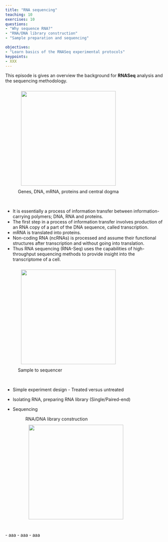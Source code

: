 ```yaml
---
title: "RNA sequencing"
teaching: 10
exercises: 10
questions:
- "Why sequence RNA?"
- "RNA/DNA library construction"
- "Sample preparation and sequencing"

objectives:
- "Learn basics of the RNASeq experimental protocols"
keypoints:
- XXX
---
```



This episode is gives an overview the background for **RNASeq** analysis and the sequencing methodology. 

<figure>
  
  <img src="{{ page.root }}/fig/central_dogma.png" style="margin:10px;height:300px"/>
  
<figcaption> Genes, DNA, mRNA, proteins and central dogma </figcaption>

</figure><br>
  
- It is essentially a process of information transfer between information-carrying polymers; DNA, RNA and proteins.
- The first step in a process of information transfer involves production of an RNA copy of a part of the DNA sequence, called transcription. 
- mRNA is translated into proteins.
- Non-coding RNA (ncRNAs) is processed and assume their functional structures after transcription and without going into translation.
- Thus RNA sequencing (RNA-Seq) uses the capabilities of high-throughput sequencing methods to provide insight into the transcriptome of a cell. 
  

<figure>
  <img src="{{ page.root }}/fig/sample_to_sequencer.png" style="margin:10px;height:300px"/>
    <figcaption> Sample to sequencer </figcaption>
</figure><br>
  
- Simple experiment design - Treated versus untreated
- Isolating RNA, preparing RNA library (Single/Paired-end)
- Sequencing 

  
  <figure>
  <figcaption> RNA/DNA library construction </figcaption>
  <img src="{{ page.root }}/fig/chemistry.png" style="margin:10px;height:300px"/>
</figure><br> 
- aaa
- aaa
- aaa



